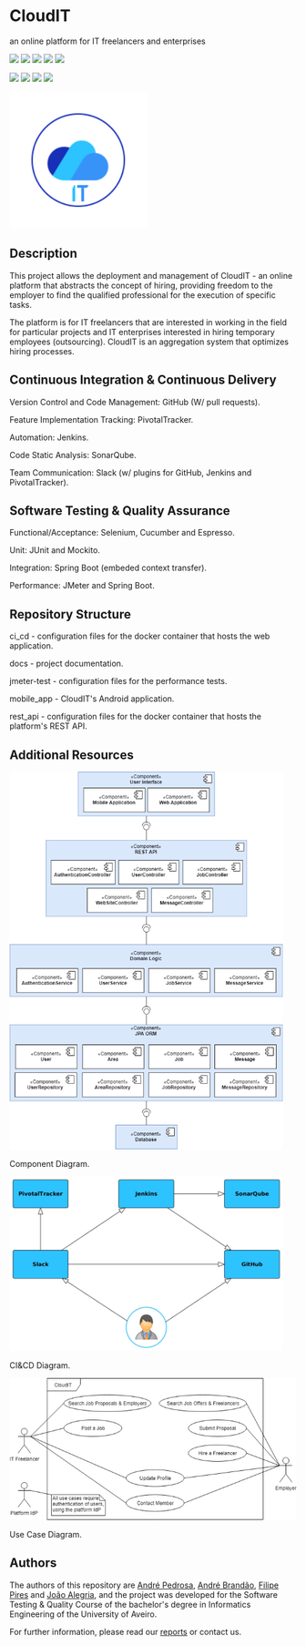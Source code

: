 # CloudIT 
an online platform for IT freelancers and enterprises

![](https://img.shields.io/badge/Academical%20Project-Yes-success)
![](https://img.shields.io/badge/Tests-passing-success)
![](https://img.shields.io/badge/Jenkins%20Build-passing-success)
![](https://img.shields.io/badge/Made%20With-Java-red)
![](https://img.shields.io/badge/Made%20With-Spring%20Boot-red)

![](https://img.shields.io/badge/Deployment-Docker-blue)
![](https://img.shields.io/badge/Platform-Web-blue)
![](https://img.shields.io/badge/Platform-Mobile-blue)
![](https://img.shields.io/badge/License-MIT-lightgrey)

<img src="CloudIT_logo.png" width="240px">

## Description

This project allows the deployment and management of CloudIT - an online platform that abstracts the concept of hiring, providing freedom to the employer to find the qualified professional for the execution of specific tasks.

The platform is for IT freelancers that are interested in working in the field for particular projects and IT enterprises interested in hiring temporary employees (outsourcing). 
CloudIT is an aggregation system that optimizes hiring processes.

## Continuous Integration & Continuous Delivery

Version Control and Code Management: GitHub (W/ pull requests).

Feature Implementation Tracking: PivotalTracker.

Automation: Jenkins.

Code Static Analysis: SonarQube.

Team Communication: Slack (w/ plugins for GitHub, Jenkins and PivotalTracker).

## Software Testing & Quality Assurance

Functional/Acceptance: Selenium, Cucumber and Espresso.

Unit: JUnit and Mockito.

Integration: Spring Boot (embeded context transfer).

Performance: JMeter and Spring Boot.

## Repository Structure

ci_cd - configuration files for the docker container that hosts the web application.

docs - project documentation.

jmeter-test - configuration files for the performance tests.

mobile_app - CloudIT's Android application.

rest_api - configuration files for the docker container that hosts the platform's REST API.

## Additional Resources

<img src="https://github.com/FilipePires98/CloudIT/blob/master/docs/Diagrams_and_Models/Architecture/Component_Diagram.png" width="480px">

Component Diagram.

<img src="https://github.com/FilipePires98/CloudIT/blob/master/docs/Diagrams_and_Models/Quality/ci_cd_diagram.jpg" width="480px">

CI&CD Diagram.

<img src="https://github.com/FilipePires98/CloudIT/blob/master/docs/Diagrams_and_Models/UseCase/UseCase_Diagram.png" width="540px">

Use Case Diagram.

## Authors

The authors of this repository are [André Pedrosa](https://github.com/aspedrosa), [André Brandão](https://github.com/adebna), [Filipe Pires](https://github.com/FilipePires98) and [João Alegria](https://github.com/joao-alegria), and the project was developed for the Software Testing & Quality Course of the bachelor's degree in Informatics Engineering of the University of Aveiro.

For further information, please read our [reports](https://github.com/FilipePires98/CloudIT/tree/master/docs/Reports) or contact us.
